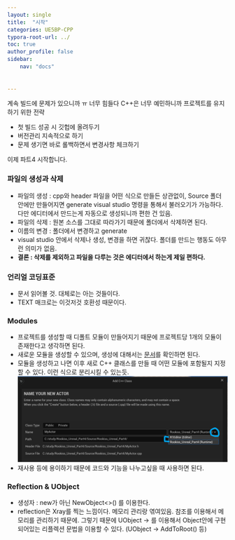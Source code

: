 ```yaml
---
layout: single
title:  "시작"
categories: UE5BP-CPP
typora-root-url: ../
toc: true
author_profile: false
sidebar:
    nav: "docs"


---
```


계속 빌드에 문제가 있으니까 ㅠ 너무 힘들다 
C++은 너무 예민하니까 프로젝트를 유지하기 위한 전략
- 첫 빌드 성공 시 깃헙에 올려두기 
- 버전관리 지속적으로 하기 
- 문제 생기면 바로 롤백하면서 변경사항 체크하기 

이제 파트4 시작합니다. 

### 파일의 생성과 삭제 

- 파일의 생성 : 
  cpp와 header 파일을 어떤 식으로 만들든 상관없이, Source 폴더 안에만 만들어지면 generate visual studio 명령을 통해서 불러오기가 가능하다. 다만 에디터에서 만드는게 자동으로 생성되니까 편한 건 있음. 
- 파일의 삭제 : 
  원본 소스를 그대로 따라가기 때문에 폴더에서 삭제하면 된다. 
- 이름의 변경 : 폴더에서 변경하고 generate 
- visual studio 안에서 삭제나 생성, 변경을 하면 귀찮다. 폴더를 만드는 행동도 아무런 의미가 없음. 
- **결론 : 삭제를 제외하고 파일을 다루는 것은 에디터에서 하는게 제일 편하다.**

### 언리얼 코딩표준 
- 문서 읽어볼 것. 대체로는 아는 것들이다. 
- TEXT 매크로는 이것저것 호환성 때문이다. 

### Modules 
- 프로젝트를 생성할 때 디폴트 모듈이 만들어지기 때문에 프로젝트당 1개의 모듈이 존재한다고 생각하면 된다. 
- 새로운 모듈을 생성할 수 있으며, 생성에 대해서는 [문서](https://dev.epicgames.com/documentation/en-us/unreal-engine/gameplay-modules-in-unreal-engine)를 확인하면 된다. 
- 모듈을 생성하고 나면 이후 새로 C++ 클래스를 만들 때 어떤 모듈에 포함될지 지정할 수 있다. 이런 식으로 분리시킬 수 있는듯. 
  ![image-20240817232152283](/../images/Untitled/image-20240817232152283.png)
- 재사용 등에 용이하기 때문에 코드와 기능을 나누고싶을 때 사용하면 된다. 

### Reflection & UObject 
- 생성자 : new가 아닌 NewObject<>() 를 이용한다. 
- reflection은 Xray를 찍는 느낌이다. 메모리 관리랑 엮여있음. 참조를 이용해서 메모리를 관리하기 때문에. 그렇기 때문에 UObject -> 를 이용해서 Object안에 구현되어있는 리플렉션 문법을 이용할 수 있다. (UObject -> AddToRoot() 등)


